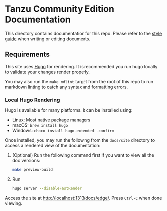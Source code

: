 # Tanzu Community Edition Documentation

This directory contains documentation for this repo. Please refer to the
[style guide](site/content/docs/contribute/style-guide.md) when writing
or editing documents.

## Requirements

This site uses [Hugo](https://github.com/gohugoio/hugo) for rendering. It is
recommended you run hugo locally to validate your changes render properly.

You may also run the `make mdlint` target from the root of this repo to run
markdown linting to catch any syntax and formatting errors.

### Local Hugo Rendering

Hugo is available for many platforms. It can be installed using:

* Linux: Most native package managers
* macOS: `brew install hugo`
* Windows: `choco install hugo-extended -confirm`

Once installed, you may run the following from the `docs/site` directory
to access a rendered view of the documentation:

1. (Optional) Run the following command first if you want to view all the doc versions:

    ```sh
    make preview-build
    ```

2. Run

    ```bash
    hugo server --disableFastRender
    ```

Access the site at [http://localhost:1313/docs/edge/](http://localhost:1313/docs/edge/). Press
`Ctrl-C` when done viewing.
